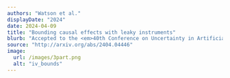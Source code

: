 ```yaml
---
authors: "Watson et al."
displayDate: "2024"
date: 2024-04-09
title: "Bounding causal effects with leaky instruments"
blurb: "Accepted to the <em>40th Conference on Uncertainty in Artificial Intelligence</em>."
source: "http://arxiv.org/abs/2404.04446"
image:
  url: /images/3part.png
  alt: "iv_bounds"
---
```

